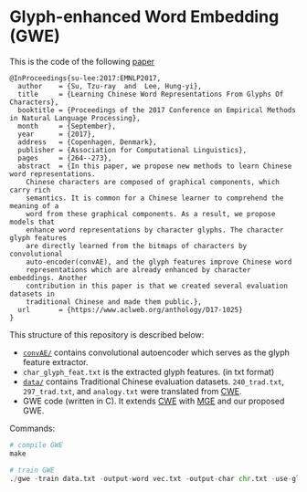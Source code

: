 # Glyph-enhanced Word Embedding (GWE)

This is the code of the following [paper](https://arxiv.org/abs/1708.04755)
```
@InProceedings{su-lee:2017:EMNLP2017,
  author    = {Su, Tzu-ray  and  Lee, Hung-yi},
  title     = {Learning Chinese Word Representations From Glyphs Of Characters},
  booktitle = {Proceedings of the 2017 Conference on Empirical Methods in Natural Language Processing},
  month     = {September},
  year      = {2017},
  address   = {Copenhagen, Denmark},
  publisher = {Association for Computational Linguistics},
  pages     = {264--273},
  abstract  = {In this paper, we propose new methods to learn Chinese word representations.
	Chinese characters are composed of graphical components, which carry rich
	semantics. It is common for a Chinese learner to comprehend the meaning of a
	word from these graphical components. As a result, we propose models that
	enhance word representations by character glyphs. The character glyph features
	are directly learned from the bitmaps of characters by convolutional
	auto-encoder(convAE), and the glyph features improve Chinese word
	representations which are already enhanced by character embeddings. Another
	contribution in this paper is that we created several evaluation datasets in
	traditional Chinese and made them public.},
  url       = {https://www.aclweb.org/anthology/D17-1025}
}
```    

This structure of this repository is described below: 
- [`convAE/`](./convAE) contains convolutional autoencoder which serves as the glyph feature extractor.
- `char_glyph_feat.txt` is the extracted glyph features. (in txt format)
- [`data/`](./data) contains Traditional Chinese evaluation datasets. `240_trad.txt`, `297_trad.txt`, and `analogy.txt` were translated from [CWE](https://github.com/Leonard-Xu/CWE).
- GWE code (written in C). It extends [CWE](https://github.com/Leonard-Xu/CWE) with [MGE](http://www.aclweb.org/anthology/D/D16/D16-1100.pdf) and our proposed GWE.

Commands:
```python
# compile GWE
make 

# train GWE
./gwe -train data.txt -output-word vec.txt -output-char chr.txt -use-glyph 2 char-glyph char_glyph_feat.txt --size 300 -window 5 -sample 1e-4 -negative 5 -hs 0 -cbow 1 -cwe-type 2 -iter 3
```
